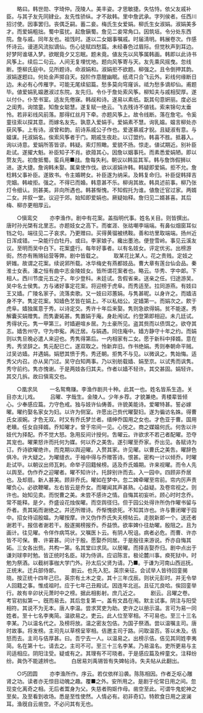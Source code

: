 <!-- { "loadSidebar": true } -->
　　略曰。韩世勋、字琦仲。茂陵人。美丰姿。才思敏捷。失怙恃。依父友戚补臣。与其子友先同肄业。友先性骄纵。才不敌韩。里中詹武承。字列侯者。任西川招讨使。因事罢归。丧偶乏嗣。蓄二妾。梅氏生女爱娟。柳氏生女淑娟。淑娟美多才。而爱娟粗拙。蜀中蛮扰。起詹鎭蜀。詹见二妾常角口。因筑垣。令分处东西院。詹与戚。同年友也。祖饯时。遂以二女姻事嘱戚。时届淸明。韩展卷次。作感怀诗云。谩道风流拟谪仙。伤心徒赋四愁篇。未经春色过眉际。但觉秋声到耳边。好梦阿谁堪入梦。欲眠竟夕又忘眠。题未竟。値友先以风筝属韩画。韩即以此诗书风筝上。续后二句云。人间无复埋忧地。题向风筝寄与天。友先乘风摇曳。忽线断。堕柳氏庭中。见所题诗。命淑娟和。淑娟拒不欲题。柳强之。且令倒押其韵。淑娟遂题曰。何处金声掷自天。投阶作意醒幽眠。纸鸢只合飞云外。彩线何缘断日边。未必有心传雁字。可能无尾续貂篇。愁多莫向穹窿诉。祗为愁多谪却仙。甫题毕。値爱娟乳媪邀淑过东院。友先归。令仆于詹处索风筝。柳知夫与戚相契厚。遂以付仆。仆至书室。适友先倦寐。韩觇和诗。遂易以素纸。翫其句意姸丽。度必出之闺秀。询馆童。知詹女聪慧。遂复赋一绝云。飞去残诗不値钱。索来锦句太垂怜。若非彩线风前落。那得红丝月下牵。亦题风筝上。故令线断。落在詹宅。令奚童往索以探其意。而嫁名友先。孰意入爱娟手。爱娟素不慧。询乳媪。媪言柳处亦获风筝。上有诗。淑曾和韵。前诗系戚公子作也。爱遂慕戚才貎。且疑淑有意。与媪谋。托淑娟名。俟索风筝者于门。期戚生夜赴。以订盟约。韩喜不胜。抵暮入。询以诗意。爱娟所答皆谬。韩疑。索灯照瞰。爱貌不扬。惊走。値试期近。别补臣赴试。遂擢大魁。补臣知子不肖。欲箝其心。因詹以姻事托。而素悉爱娟陋。即以赘友先。初詹抵蜀。蛮兵用■战。詹每失利。朝议以韩监其军。韩与詹饰假狮以进。遂大捷。詹询韩未娶。属臬使作伐。欲以淑娟许韩。韩疑即爱娟。拒不允。詹稔韩父事补臣。遂致书。令主婚聘女。补臣遂为纳采。及韩复命归。补臣促韩择吉完姻。韩峻拒。强之。不得已而婚。韩意甚不乐。柳询其故。韩具述前事。柳乃张灯令细认。则甚美。非向所遇也。韩甚惭愧。不知假托为谁。値詹迁官过家。两婿二女。并叙一堂。议迎于郊。始知即爱娟也。厥疑始释。詹归见二婿甚喜。其后梅、柳亦更相厚云。 

　　○愼鸾交 
　　亦李渔作。剧中有花案。盖指明代事。姓名关目。则皆撰出。唐时孙光棨有北里志。亦题妓女之高下。而崔涯、张祜嘲李端端。有鼻似烟窗耳似铛之句。端往见二子哀求。乃更赠曰。买得黄骝被绣鞍。善和坊里取端端。扬州近日浑成错。一朶能行白牡丹。或曰。李家娘子。纔出墨池。便登雪岭。事见云溪友议。至明而吴中白下。花案盛行。每年好事者。以有名妓女。评定优劣。出榜游街。然亦有贿赂钻营等弊。剧中皆载之。 
　　取某花比某人。花之贵贱。定妓之姸媸。故谓之花案。续说郛所载。冰华梅史有燕都妓品。曹大章有莲台仙会品。秦淮士女表。潘之恒有曲中志金陵妓女。皆所谓花案者也。略云。华秀、字中郞。下相人。西川节度元五之子。年少登科。未廷试。吿假省亲。送亲之任。归途游吴。吴中名士侯隽。方与诸好事定花案。将迎榜于虎阜。而秀适至。拉同游燕。有妓曰王又嫱。广陵名家子。流落卖歌。又一妓曰邓蕙娟。与隽甚昵。以身许之。而嫱洁身不字。隽定花案。知嫱色艺皆在娟上。不以私绌公。定嫱第一。而娟次之。飮于虎阜。嫱独属意于秀。以诗定交。秀许十年后来娶。隽则急欲得娟。贫不能遂。秀解囊买娟赠隽。而隽妻妬甚。隽置娟于庵。身赴闱试。约登第即相迎。未几廷试。秀得状元。隽一甲第三。时嫱避喧乡居。为土豪所见。盗其赀而以债饵之。欲夺其志。嫱吿州守。守为申寃。再迁居。与娟遇。同住庵中。嫱方静守十年之约。而娟则以隽旦晚必遣人来迎也。秀隽得第后。一内相家有二女。愿于新科中择婿。意在秀。秀坚辞之。隽元配已亡。遂双取之。怜新弃旧。作书绝娟。秀则奉朝命平贼。过吴访嫱。幷遇娟。娟愬其愤于秀。秀还朝。拒隽不与见。以微讽之。隽始悔。适秀父内召。亦从吴门过。吴守白知两事。乃以别舫载嫱、娟至京。以试秀而讽隽。秀守前约。隽亦愧谢。于是两妓各归其夫。作者以嫱不轻许。其交甚固。娟轻许。其交几拆。故曰愼鸾交也。 

　　○凰求凤 
　　一名鸳鸯赚。李渔作剧共十种。此其一也。姓名皆系生造。关目亦太儿戏。 
　　吕曜、字哉生。金陵人。少年乡荐。才貌兼绝。靑楼辈皆倾心。少奉感应篇。力守色戒。独与妓许仙俦善。许貌美能诗。爱曜特甚。誓必嫁曜。曜约娶名家女为妇。以许为侧室。许愿出己赀代曜娶妇。遂为徧访名姝。得曹氏女淑婉。才色无双。时又有乔氏梦兰者。缙绅乔国用之女也。才色亚于曹。国用老瞶。任女自择婿。乔知曜才。曾于帘间一见。心悦之。商之媒媪何氏。何吿以许妓代为择配。乔不觉大怒。急用反间计授何。吿曜云。许欲求不若己者配曜。恐夺其宠也。曜果怒许而托何为媒。何以乔之美吿。遂引曜至乔家。乔出见。各赋诗为订。乔诗欲曜绝许。而克期以舆迎曜。入赘其家。许见曜。以曹氏之美吿。曜辞色俱冷。许大疑之。为曜缝衣。于袖中得与乔赠答诗。恨甚。密构一计以倾乔。时曜赴试毕。以朝议出师瓦剌。命举子回籍候榜。适及乔氏婚期。许来视曜。而令人先以舆至。伪作乔之迎曜者。曜不知许计。托辞别许而去。入一园中。四顾非乔居也。及却扇。新人甚美。顾非乔氏。曜如在梦中。忽二婢牵曜至帘前。帘内厉声责曜负心。必欲鞭曜。左右皆云是乔女。而曜闻其声甚熟。心益疑。及卷帘视之。则许也。始知见卖。而悦曹之美。未尝不感许之情。自悔其初妄听。顾心时时念乔。常不能释。是夕。乔盛设花烛俟曜。而空舆径归。但于园公处得许所伪作曜书留与乔者。责其妬而谢绝之。幷还所赠诗。乔惭愧欲死。不知其诈也。许与曹闭曜于园中。招女待诏殷媪。为曜按摩。许又伪作乔氏失夫榜帖云。走脱新郞一个。送还者谢若干。报信者谢若干。殷遂揭榜报乔。乔益愤。欲率婢仆往劫曜。殷阻之。且为画计。往见曜。令佯作病笃状。又嘱医卜云。有阴人呪诅。病者必危。而曹、许亦皆不可保。曹、许窘甚。问计于殷。愿娶乔同居。于是殷往来游说。乔亦自悔其妬。三女各出赀。共构一第。名其堂曰求凤。以居曜。而择吉娶乔归。剧中点出于谦刘球李时勉。皆正统时名臣。球为侍讲。应诏陈言。极论麓川事。瘐死狱中。时勉为祭酒。以截树事枷大学门外。孙太后父贤为请。乃■。于谦为河南山西巡抚。正统末。迁兵部侍郞。 
　　剧云。也先入犯。英宗亲征。会试举人皆待回銮揭晓。按正统十四年己巳。英宗有土木之变。其十三年戊辰。则状元彭时。并无令举人回籍之事。惟成祖时。应于七年己丑殿试。因连年北巡。且征兀良哈。俟回銮举行。故有辛卯状元萧时中之榜。据此相影射。庶几近之。 
　　剧云。吕曜之卷。考官初拟第一。旣而易去。其后忽复第一。盖有文昌在闱。默主试事。阴注与阳受相符。其说不为无本。唐人李温。尝求冥吏为助。吏许之以册示温。言可为易一同姓者。至十七名李夷简。温欲易之。吏云。此人位至宰相。不可易也。至三十三名李某。乃以温名代之。及榜将放。温之密友包佶。为国子祭酒。尝以温嘱主司。唐时故事。将发榜。主司先以草榜呈宰相。佶邀主司于路。问取温否。答以未及。佶怒而去。主司与佶厚甚。曰。吾宁去一人。以温易之。出榜示佶。佶见其同姓李夷简。名在第十七。请去之。主司不可。至三十三名李某。乃易温名。吏所更易与主司适相应。阴阳注受。疑或有之。其理有不可晓者。于是感应篇及梓童文。注释纷纷。眞伪不能遽辨也。 
　　白居易刘禹锡皆有失婢帖诗。失夫帖从此翻出。 

　　○巧团圆 
　　亦李渔所作。序云。若仅依样沿袭。陈陈相因。作者乏呕心雕肾之功。读者亦无惊目动魄之趣。覆■之外。安所用之。是剧于伦常日用之间。忽现变化离奇之相。无后者鬻身为父。失慈者购妪作母。凿空至此。可谓牛鬼蛇神之至矣。及至看到收场。悉是至性使然。人情必有。初非奇幻。特飮食日用之波澜耳。渔旣自云凿空。不必问其有无也。 
